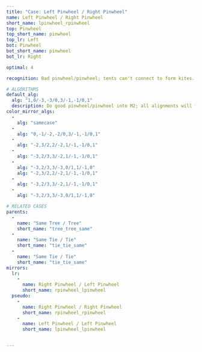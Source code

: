 ```yaml
---
title: "Case: Left Pinwheel / Right Pinwheel"
name: Left Pinwheel / Right Pinwheel
short_name: lpinwheel_rpinwheel
top: Pinwheel
top_short_name: pinwheel
top_lr: Left
bot: Pinwheel
bot_short_name: pinwheel
bot_lr: Right

optimal: 4

recognition: Bad pinwheel/pinwheel; tents can't connect to form kites.

# ALGORITHMS
default_alg:
  alg: "1,0/-3,-3/0,3/-1,-1/0,1"
  description: Do good pinwheel/pinwheel into M2; all alignments will form matching trees.
color_mirror_algs:
  -
    alg: "samecase"
  -
    alg: "0,-1/-2,-2/0,3/-1,-1/0,1"
  -
    alg: "-2,3/2,2/-2,1/-1,-1/0,1"
  -
    alg: "-3,2/3,3/-2,1/-1,-1/0,1"
  -
    alg: "-3,2/3,3/-3,0/1,1/-1,0"
    alg: "-2,3/2,2/-2,1/-1,-1/0,1"
  -
    alg: "-3,2/3,3/-2,1/-1,-1/0,1"
  -
    alg: "-3,2/3,3/-3,0/1,1/-1,0"

# RELATED CASES
parents:
  -
    name: "Same Tree / Tree"
    short_name: "tree_tree_same"
  -
    name: "Same Tie / Tie"
    short_name: "tie_tie_same"
  -
    name: "Same Tie / Tie"
    short_name: "tie_tie_same"
mirrors:
  lr:
    -
      name: Right Pinwheel / Left Pinwheel
      short_name: rpinwheel_lpinwheel
  pseudo:
    -
      name: Right Pinwheel / Right Pinwheel
      short_name: rpinwheel_rpinwheel
    -
      name: Left Pinwheel / Left Pinwheel
      short_name: lpinwheel_lpinwheel


---
```


